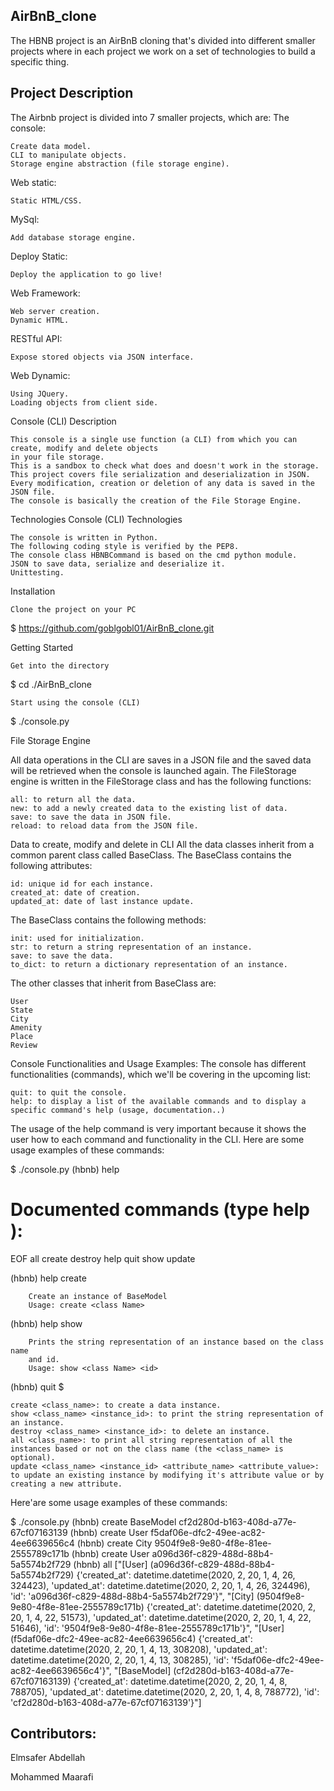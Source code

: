 AirBnB_clone
------------------------------------------------------------------------------------------
The HBNB project is an AirBnB cloning that's divided into different smaller projects where in each project we work on a set of technologies to build a specific thing.

Project Description
------------------------------------------------------------------------------------------
The Airbnb project is divided into 7 smaller projects, which are:
The console:

    Create data model.
    CLI to manipulate objects.
    Storage engine abstraction (file storage engine).

Web static:

    Static HTML/CSS.

MySql:

    Add database storage engine.

Deploy Static:

    Deploy the application to go live!

Web Framework:

    Web server creation.
    Dynamic HTML.

RESTful API:

    Expose stored objects via JSON interface.

Web Dynamic:

    Using JQuery.
    Loading objects from client side.

Console (CLI) Description

    This console is a single use function (a CLI) from which you can create, modify and delete objects
    in your file storage.
    This is a sandbox to check what does and doesn't work in the storage.
    This project covers file serialization and deserialization in JSON.
    Every modification, creation or deletion of any data is saved in the JSON file.
    The console is basically the creation of the File Storage Engine.

Technologies
Console (CLI) Technologies

    The console is written in Python.
    The following coding style is verified by the PEP8.
    The console class HBNBCommand is based on the cmd python module.
    JSON to save data, serialize and deserialize it.
    Unittesting.

Installation

    Clone the project on your PC

$ https://github.com/goblgobl01/AirBnB_clone.git

Getting Started

    Get into the directory

$ cd ./AirBnB_clone

    Start using the console (CLI)

$ ./console.py

File Storage Engine

All data operations in the CLI are saves in a JSON file and the saved data will be retrieved when the console is launched again. The FileStorage engine is written in the FileStorage class and has the following functions:

    all: to return all the data.
    new: to add a newly created data to the existing list of data.
    save: to save the data in JSON file.
    reload: to reload data from the JSON file.

Data to create, modify and delete in CLI
All the data classes inherit from a common parent class called BaseClass.
The BaseClass contains the following attributes:

    id: unique id for each instance.
    created_at: date of creation.
    updated_at: date of last instance update.

The BaseClass contains the following methods:

    init: used for initialization.
    str: to return a string representation of an instance.
    save: to save the data.
    to_dict: to return a dictionary representation of an instance.

The other classes that inherit from BaseClass are:

    User
    State
    City
    Amenity
    Place
    Review

Console Functionalities and Usage Examples:
The console has different functionalities (commands), which we'll be covering in the upcoming list:

    quit: to quit the console.
    help: to display a list of the available commands and to display a specific command's help (usage, documentation..)

The usage of the help command is very important because it shows the user how to each command and functionality in the CLI.
Here are some usage examples of these commands:

$ ./console.py
(hbnb) help

Documented commands (type help <topic>):
========================================
EOF  all  create  destroy  help  quit  show  update

(hbnb) help create

        Create an instance of BaseModel
        Usage: create <class Name>
        
(hbnb) help show

        Prints the string representation of an instance based on the class name
        and id.
        Usage: show <class Name> <id>
        
(hbnb) quit
$

    create <class_name>: to create a data instance.
    show <class_name> <instance_id>: to print the string representation of an instance.
    destroy <class_name> <instance_id>: to delete an instance.
    all <class_name>: to print all string representation of all the instances based or not on the class name (the <class_name> is optional).
    update <class_name> <instance_id> <attribute_name> <attribute_value>: to update an existing instance by modifying it's attribute value or by creating a new attribute.

Here'are some usage examples of these commands:

$ ./console.py
(hbnb) create BaseModel
cf2d280d-b163-408d-a77e-67cf07163139
(hbnb) create User
f5daf06e-dfc2-49ee-ac82-4ee6639656c4
(hbnb) create City
9504f9e8-9e80-4f8e-81ee-2555789c171b
(hbnb) create User
a096d36f-c829-488d-88b4-5a5574b2f729
(hbnb) all
["[User] (a096d36f-c829-488d-88b4-5a5574b2f729) {'created_at': datetime.datetime(2020, 2, 20, 1, 4, 26, 324423), 'updated_at': datetime.datetime(2020, 2, 20, 1, 4, 26, 324496), 'id': 'a096d36f-c829-488d-88b4-5a5574b2f729'}", "[City] (9504f9e8-9e80-4f8e-81ee-2555789c171b) {'created_at': datetime.datetime(2020, 2, 20, 1, 4, 22, 51573), 'updated_at': datetime.datetime(2020, 2, 20, 1, 4, 22, 51646), 'id': '9504f9e8-9e80-4f8e-81ee-2555789c171b'}", "[User] (f5daf06e-dfc2-49ee-ac82-4ee6639656c4) {'created_at': datetime.datetime(2020, 2, 20, 1, 4, 13, 308208), 'updated_at': datetime.datetime(2020, 2, 20, 1, 4, 13, 308285), 'id': 'f5daf06e-dfc2-49ee-ac82-4ee6639656c4'}", "[BaseModel] (cf2d280d-b163-408d-a77e-67cf07163139) {'created_at': datetime.datetime(2020, 2, 20, 1, 4, 8, 788705), 'updated_at': datetime.datetime(2020, 2, 20, 1, 4, 8, 788772), 'id': 'cf2d280d-b163-408d-a77e-67cf07163139'}"]

Contributors:
-------------------------------------------------------------------------------------------------

Elmsafer Abdellah

Mohammed Maarafi